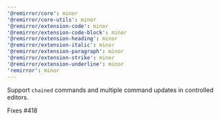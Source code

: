 ```yaml
---
'@remirror/core': minor
'@remirror/core-utils': minor
'@remirror/extension-code': minor
'@remirror/extension-code-block': minor
'@remirror/extension-heading': minor
'@remirror/extension-italic': minor
'@remirror/extension-paragraph': minor
'@remirror/extension-strike': minor
'@remirror/extension-underline': minor
'remirror': minor
---
```


Support `chained` commands and multiple command updates in controlled editors.

Fixes #418
